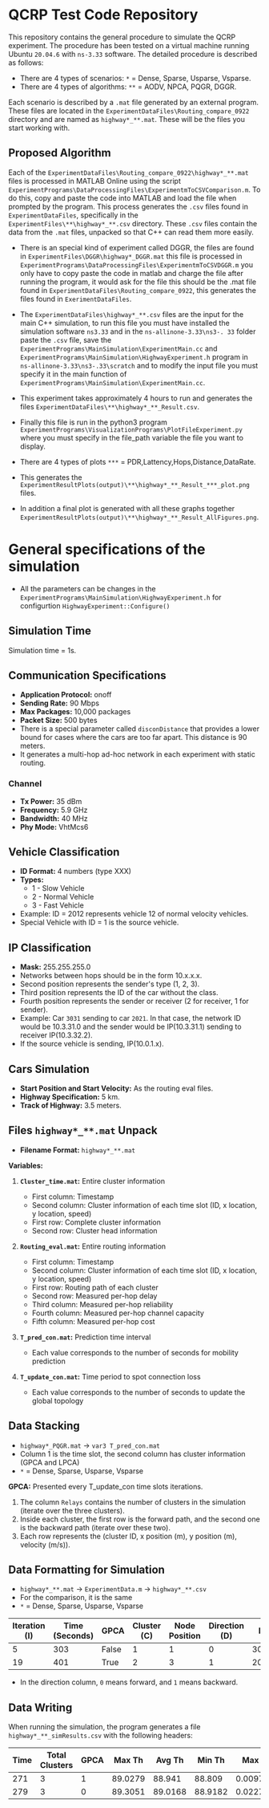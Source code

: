 # QCRP Test Code Repository

This repository contains the general procedure to simulate the QCRP experiment. The procedure has been tested on a virtual machine running Ubuntu `20.04.6` with `ns-3.33` software. The detailed procedure is described as follows:

- There are 4 types of scenarios: `*` = Dense, Sparse, Usparse, Vsparse.
- There are 4 types of algorithms: `**` = AODV, NPCA, PQGR, DGGR.

Each scenario is described by a `.mat` file generated by an external program. These files are located in the `ExperimentDataFiles\Routing_compare_0922` directory and are named as `highway*_**.mat`. These will be the files you start working with.

## Proposed Algorithm

Each of the `ExperimentDataFiles\Routing_compare_0922\highway*_**.mat` files is processed in MATLAB Online using the script `ExperimentPrograms\DataProcessingFiles\ExperimentmToCSVComparison.m`. To do this, copy and paste the code into MATLAB and load the file when prompted by the program. This process generates the `.csv` files found in `ExperimentDataFiles`, specifically in the `ExperimentFiles\**\highway*_**.csv` directory. These `.csv` files contain the data from the `.mat` files, unpacked so that C++ can read them more easily.


- There is an special kind of experiment called DGGR, the files are found in `ExperimentFiles\DGGR\highway*_DGGR.mat` this file is processed in `ExperimentPrograms\DataProcessingFiles\ExperimentmToCSVDGGR.m` you only have to copy paste the code in matlab and charge the file after running the program, it would ask for the file this should be the .mat file found in `ExperimentDataFiles\Routing_compare_0922`, this generates the files found in `ExerimentDataFiles`.


- The `ExperimentDataFiles\highway*_**.csv` files are the input for the main C++ simulation, to run this file you must have installed the simulation software `ns3.33` and in the `ns-allinone-3.33\ns3-. 33` folder paste the `.csv` file, save the `ExperimentPrograms\MainSimulation\ExperimentMain.cc` and `ExperimentPrograms\MainSimulation\HighwayExperiment.h` program in `ns-allinone-3.33\ns3-.33\scratch` and to modify the input file you must specify it in the main function of `ExperimentPrograms\MainSimulation\ExperimentMain.cc`.
  
- This experiment takes approximately 4 hours to run and generates the files `ExperimentDataFiles\**\highway*_**_Result.csv`. 

- Finally this file is run in the python3 program `ExperimentPrograms\VisualizationPrograms\PlotFileExperiment.py` where you must specify in the file_path variable the file you want to display.

- There are 4 types of plots `***` = PDR,Lattency,Hops,Distance,DataRate. 
  
- This generates the `ExperimentResultPlots(output)\**\highway*_**_Result_***_plot.png` files.

- In addition a final plot is generated with all these graphs together `ExperimentResultPlots(output)\**\highway*_**_Result_AllFigures.png`.

# General specifications of the simulation
- All the parameters can be changes in the `ExperimentPrograms\MainSimulation\HighwayExperiment.h` for configurtion `HighwayExperiment::Configure()` 
## Simulation Time
Simulation time = 1s.
## Communication Specifications
- **Application Protocol:** onoff
- **Sending Rate:** 90 Mbps
- **Max Packages:** 10,000 packages
- **Packet Size:** 500 bytes
- There is a special parameter called `disconDistance` that provides a lower bound for cases where the cars are too far apart. This distance is 90 meters.
- It generates a multi-hop ad-hoc network in each experiment with static routing.

### Channel
- **Tx Power:** 35 dBm
- **Frequency:** 5.9 GHz
- **Bandwidth:** 40 MHz
- **Phy Mode:** VhtMcs6

## Vehicle Classification
- **ID Format:** 4 numbers (type XXX)
- **Types:**
  - 1 - Slow Vehicle
  - 2 - Normal Vehicle
  - 3 - Fast Vehicle
- Example: ID = 2012 represents vehicle 12 of normal velocity vehicles.
- Special Vehicle with ID = 1 is the source vehicle.

## IP Classification
- **Mask:** 255.255.255.0
- Networks between hops should be in the form 10.x.x.x.
- Second position represents the sender's type (1, 2, 3).
- Third position represents the ID of the car without the class.
- Fourth position represents the sender or receiver (2 for receiver, 1 for sender).
- Example: Car `3031` sending to car `2021`.
  In that case, the network ID would be 10.3.31.0 and the sender would be IP(10.3.31.1) sending to receiver IP(10.3.32.2).
- If the source vehicle is sending, IP(10.0.1.x).

## Cars Simulation
- **Start Position and Start Velocity:** As the routing eval files.
- **Highway Specification:** 5 km.
- **Track of Highway:** 3.5 meters.

## Files `highway*_**.mat` Unpack
- **Filename Format:** `highway*_**.mat`


**Variables:**
1. **`Cluster_time.mat`:** Entire cluster information
   - First column: Timestamp
   - Second column: Cluster information of each time slot (ID, x location, y location, speed)
   - First row: Complete cluster information
   - Second row: Cluster head information

2. **`Routing_eval.mat`:** Entire routing information
   - First column: Timestamp
   - Second column: Cluster information of each time slot (ID, x location, y location, speed)
   - First row: Routing path of each cluster
   - Second row: Measured per-hop delay
   - Third column: Measured per-hop reliability
   - Fourth column: Measured per-hop channel capacity
   - Fifth column: Measured per-hop cost

3. **`T_pred_con.mat`:** Prediction time interval
   - Each value corresponds to the number of seconds for mobility prediction

4. **`T_update_con.mat`:** Time period to spot connection loss
   - Each value corresponds to the number of seconds to update the global topology

## Data Stacking
- `highway*_PQGR.mat` -> `var3 T_pred_con.mat`
- Column 1 is the time slot, the second column has cluster information (GPCA and LPCA)
- `*` = Dense, Sparse, Usparse, Vsparse

**GPCA:** Presented every T_update_con time slots iterations.
1. The column `Relays` contains the number of clusters in the simulation (iterate over the three clusters).
2. Inside each cluster, the first row is the forward path, and the second one is the backward path (iterate over these two).
3. Each row represents the (cluster ID, x position (m), y position (m), velocity (m/s)).

## Data Formatting for Simulation
- `highway*_**.mat` -> `ExperimentData.m` -> `highway*_**.csv`
- For the comparison, it is the same
- `*` = Dense, Sparse, Usparse, Vsparse

| Iteration (I) | Time (Seconds) | GPCA | Cluster (C) | Node Position | Direction (D) | ID  | X    | Y    | V     |
| --------------| --------------- | ---- | ----------- | ------------- | ------------- | --- | ---- | ---- | ----- |
| 5             | 303             | False| 1           | 1             | 0             | 3020| 384  | -4.8 | 39.35 |
| 19            | 401             | True | 2           | 3             | 1             | 2033| 666.74| -8   | 34.25 |

- In the direction column, `0` means forward, and `1` means backward.

## Data Writing
When running the simulation, the program generates a file `highway*_**_simResults.csv` with the following headers:

| Time | Total Clusters | GPCA | Max Th | Avg Th | Min Th | Max Lat | Avg Lat | Min Lat | Max PDR | Avg PDR | Min PDR | Max Dist | Avg Dist | Min Dist | Max Hop | Avg Hop | Min Hop |
|------|----------------|------|--------|--------|--------|---------|---------|---------|---------|---------|---------|----------|----------|----------|---------|---------|---------|
| 271  | 3              | 1    | 89.0279| 88.941 | 88.809 | 0.0097876| 0.0078271| 0.0033623| 0.9879  | 0.9817  | 0.9771  | 95.5058  | 77.051   | 61.9015  | 4       | 3.4     | 2       |
| 279  | 3              | 0    | 89.3051| 89.0168| 88.9182| 0.0227674| 0.0130128| 0.0065037| 0.9881  | 0.9780  | 0.9549  | 60.8249  | 46.8088  | 39.3827  | 8       | 5       | 3       |

